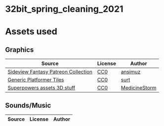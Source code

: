 # 32bit_spring_cleaning_2021

# Assets used

## Graphics

|Source|License|Author|
|---|---|---|
|[Sideview Fantasy Patreon Collection](https://opengameart.org/content/sideview-fantasy-patreon-collection)|[CC0](https://creativecommons.org/publicdomain/zero/1.0/)|[ansimuz](https://opengameart.org/users/ansimuz)|
|[Generic Platformer Tiles](https://opengameart.org/content/generic-platformer-tiles)|[CC0](https://creativecommons.org/publicdomain/zero/1.0/)|[surt](https://opengameart.org/users/surt)|
|[Superpowers assets 3D stuff](https://opengameart.org/content/superpowers-assets-3d-stuff)|[CC0](https://creativecommons.org/publicdomain/zero/1.0/)|[MedicineStorm](https://opengameart.org/users/medicinestorm)|

## Sounds/Music

|Source|License|Author|
|---|---|---|

